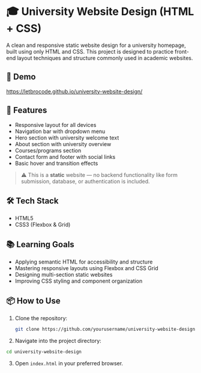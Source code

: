 # 🎓 University Website Design (HTML + CSS)

A clean and responsive static website design for a university homepage, built using only HTML and CSS. This project is designed to practice front-end layout techniques and structure commonly used in academic websites.

## 📸 Demo

https://letbrocode.github.io/university-website-design/

## 🚀 Features

- Responsive layout for all devices  
- Navigation bar with dropdown menu  
- Hero section with university welcome text  
- About section with university overview  
- Courses/programs section  
- Contact form and footer with social links  
- Basic hover and transition effects

> ⚠️ This is a **static** website — no backend functionality like form submission, database, or authentication is included.

## 🛠️ Tech Stack

- HTML5  
- CSS3 (Flexbox & Grid)  

## 📚 Learning Goals

- Applying semantic HTML for accessibility and structure  
- Mastering responsive layouts using Flexbox and CSS Grid  
- Designing multi-section static websites  
- Improving CSS styling and component organization  

## 📦 How to Use

1. Clone the repository:
   ```bash
   git clone https://github.com/yourusername/university-website-design.git
   ```

2. Navigate into the project directory:
  ```bash
  cd university-website-design
  ```

3. Open `index.html` in your preferred browser.
